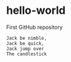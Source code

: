 # hello-world
First GitHub repository

    Jack be nimble,
    Jack be quick,
    Jack jump over
    The candlestick
